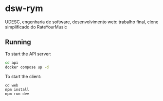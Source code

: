 # dsw-rym
UDESC, engenharia de software, desenvolvimento web: trabalho final, clone simplificado do RateYourMusic

## Running

To start the API server:
```bash
cd api
docker compose up -d
```

To start the client:
```
cd web
npm install
npm run dev
```
